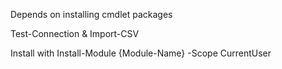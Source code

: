 Depends on installing cmdlet packages

Test-Connection & Import-CSV

Install with Install-Module {Module-Name} -Scope CurrentUser